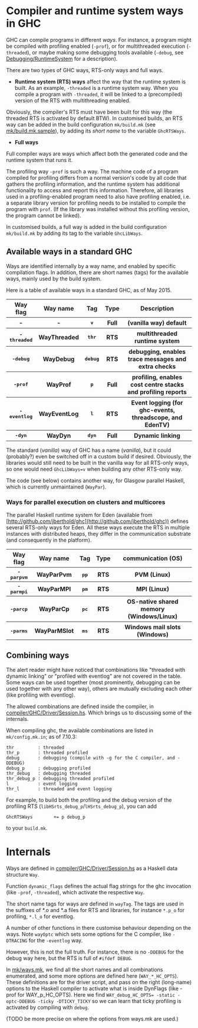 # Compiler and runtime system ways in GHC


GHC can compile programs in different *ways*.
For instance, a program might be compiled with profiling enabled (`-prof`), or for multithreaded execution (`-threaded`), or maybe making some debugging tools available (`-debug`, see [Debugging/RuntimeSystem](debugging/runtime-system) for a description).


There are two types of GHC ways, RTS-only ways and full ways.

- **Runtime system (RTS) ways** affect the way that the runtime system is built. As an example, `-threaded` is a runtime system way. When you compile a program with `-threaded`, it will be linked to a (precompiled) version of the RTS with multithreading enabled.


Obviously, the compiler's RTS must have been built for this way (the threaded RTS is activated by default BTW). In customised builds, an RTS way can be added in the build configuration `mk/build.mk` (see [mk/build.mk.sample](https://gitlab.haskell.org/ghc/ghc/blob/master/mk/build.mk.sample)), by adding its *short name* to the variable `GhcRTSWays`.

- **Full ways**


Full compiler ways are ways which affect both the generated code and the runtime system that runs it. 


The profiling way `-prof` is such a way. The machine code of a program compiled for profiling differs from a normal version's code by all code that gathers the profiling information, and the runtime system has additional functionality to access and report this information. Therefore, all libraries used in a profiling-enabled program need to also have profiling enabled, i.e. a separate library version for profiling needs to be installed to compile the program with `prof`. (If the library was installed without this profiling version, the program cannot be linked). 


In customised builds, a full way is added in the build configuration `mk/build.mk` by adding its tag to the variable `GhcLibWays`.

## Available ways in a standard GHC


Ways are identified internally by a way name, and enabled by specific compilation flags. In addition, there are short names (tags) for the available ways, mainly used by the build system.


Here  is a table of available ways in a standard GHC, as of May 2015.

<table><tr><th>Way flag  </th>
<th> Way name </th>
<th> Tag </th>
<th> Type </th>
<th> Description 
</th></tr>
<tr><th> -         </th>
<th> -         </th>
<th> <tt>v</tt>   </th>
<th> Full </th>
<th> (vanilla way) default 
</th></tr>
<tr><th><tt>-threaded</tt> </th>
<th> WayThreaded </th>
<th> <tt>thr</tt> </th>
<th> RTS  </th>
<th> multithreaded runtime system 
</th></tr>
<tr><th><tt>-debug</tt>    </th>
<th> WayDebug    </th>
<th> <tt>debug</tt> </th>
<th> RTS  </th>
<th> debugging, enables trace messages and extra checks 
</th></tr>
<tr><th><tt>-prof</tt>     </th>
<th> WayProf     </th>
<th> <tt>p</tt>    </th>
<th> Full </th>
<th> profiling, enables cost centre stacks and profiling reports 
</th></tr>
<tr><th><tt>-eventlog</tt> </th>
<th> WayEventLog </th>
<th> <tt>l</tt>    </th>
<th> RTS  </th>
<th> Event logging (for ghc-events, threadscope, and EdenTV) 
</th></tr>
<tr><th><tt>-dyn</tt>      </th>
<th> WayDyn      </th>
<th> <tt>dyn</tt>  </th>
<th> Full </th>
<th> Dynamic linking 
</th></tr></table>


The standard (*vanilla*) way of GHC has a name (*vanilla*), but it could (probably?) even be switched off in a custom build if desired.
Obviously, the libraries would still need to be built in the vanilla way for all RTS-only ways, so one would need `GhcLibWays=v` when building any
other RTS-only way.


The code (see below) contains another way, for Glasgow parallel Haskell, which is currently unmaintained (`WayPar`).

### Ways for parallel execution on clusters and multicores


The parallel Haskell runtime system for Eden (available from [http://github.com/jberthold/ghc](http://github.com/jberthold/ghc)) defines several RTS-only ways for Eden.
All these ways execute the RTS in multiple instances with distributed heaps, they differ in the communication substrate (and consequently in the platform).

<table><tr><th>Way flag  </th>
<th> Way name </th>
<th> Tag </th>
<th> Type </th>
<th> communication (OS) 
</th></tr>
<tr><th><tt>-parpvm</tt> </th>
<th> WayParPvm   </th>
<th><tt>pp</tt></th>
<th> RTS </th>
<th> PVM (Linux) 
</th></tr>
<tr><th><tt>-parmpi</tt> </th>
<th> WayParMPI   </th>
<th><tt>pm</tt></th>
<th> RTS </th>
<th> MPI (Linux) 
</th></tr>
<tr><th><tt>-parcp</tt>  </th>
<th> WayParCp    </th>
<th><tt>pc</tt></th>
<th> RTS </th>
<th> OS-native shared memory (Windows/Linux) 
</th></tr>
<tr><th><tt>-parms</tt>  </th>
<th> WayParMSlot </th>
<th><tt>ms</tt></th>
<th> RTS </th>
<th> Windows mail slots (Windows) 
</th></tr></table>

## Combining ways


The alert reader might have noticed that combinations like "threaded with dynamic linking" or "profiled with eventlog" are not covered in the table.
Some ways can be used together (most prominently, debugging can be used together with any other way), others are mutually excluding each other (like profiling with eventlog).


The allowed combinations are defined inside the compiler, in [compiler/GHC/Driver/Session.hs](https://gitlab.haskell.org/ghc/ghc/blob/master/compiler/GHC/Driver/Session.hs).
Which brings us to discussing some of the internals.


When compiling ghc, the available combinations are listed in `mk/config.mk.in`; as of 7.10.3:

```wiki
thr         : threaded
thr_p       : threaded profiled
debug       : debugging (compile with -g for the C compiler, and -DDEBUG)
debug_p     : debugging profiled
thr_debug   : debugging threaded
thr_debug_p : debugging threaded profiled
l           : event logging
thr_l       : threaded and event logging
```


For example, to build both the profiling and the debug version of the profiling RTS (`libHSrts_debug_p`/`lHSrts_debug_p`), you can add 

```wiki
GhcRTSWays        += p debug_p
```


to your `build.mk`.

# Internals


Ways are defined in [compiler/GHC/Driver/Session.hs](https://gitlab.haskell.org/ghc/ghc/blob/master/compiler/GHC/Driver/Session.hs) as a Haskell data structure `Way`.


Function `dynamic_flags` defines the actual flag strings for the ghc invocation (like `-prof`, `-threaded`), which activate the respective `Way`.


The short name tags for ways are defined in `wayTag`. The tags are used in the suffixes of \*.o and \*.a files for RTS and libraries, for instance `*.p_o` for profiling, `*.l_o` for eventlog.


A number of other functions in there customise behaviour depending on the ways. 
Note `wayOptc` which sets some options for the C compiler, like `-DTRACING` for the `-eventlog` way.


However, this is not the full truth. For instance, there is no `-DDEBUG` for the debug way here, but the RTS is full of `#ifdef DEBUG`.


In [mk/ways.mk](https://gitlab.haskell.org/ghc/ghc/blob/master/mk/ways.mk), we find all the short names and all combinations enumerated, and some more options are defined here (`WAY_*_HC_OPTS`). These definitions are for the driver script, and pass on the right (long-name) options to the Haskell compiler to activate what is inside DynFlags (like -prof for WAY_p_HC_OPTS).
Here we find
```WAY_debug_HC_OPTS= -static -optc-DDEBUG -ticky -DTICKY_TICKY```
so we can learn that ticky profiling is activated by compiling with `debug`.


(TODO be more precise on where the options from ways.mk are used.)
